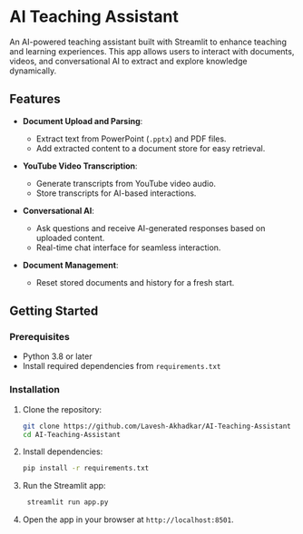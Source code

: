 # AI Teaching Assistant

An AI-powered teaching assistant built with Streamlit to enhance teaching and learning experiences. This app allows users to interact with documents, videos, and conversational AI to extract and explore knowledge dynamically.

## Features

- **Document Upload and Parsing**:
  - Extract text from PowerPoint (`.pptx`) and PDF files.
  - Add extracted content to a document store for easy retrieval.

- **YouTube Video Transcription**:
  - Generate transcripts from YouTube video audio.
  - Store transcripts for AI-based interactions.

- **Conversational AI**:
  - Ask questions and receive AI-generated responses based on uploaded content.
  - Real-time chat interface for seamless interaction.

- **Document Management**:
  - Reset stored documents and history for a fresh start.

## Getting Started

### Prerequisites

- Python 3.8 or later
- Install required dependencies from `requirements.txt`

### Installation

1. Clone the repository:
   ```bash
   git clone https://github.com/Lavesh-Akhadkar/AI-Teaching-Assistant
   cd AI-Teaching-Assistant
2. Install dependencies:
   ```bash
   pip install -r requirements.txt
3. Run the Streamlit app:
   ```bash
    streamlit run app.py
4. Open the app in your browser at `http://localhost:8501`.

